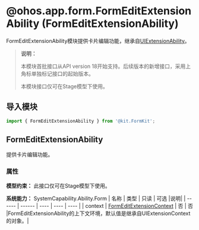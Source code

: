 # @ohos.app.form.FormEditExtensionAbility  (FormEditExtensionAbility)
<!--Kit: Form Kit-->
<!--Subsystem: Ability-->
<!--Owner: @cx983299475-->
<!--Designer: @xueyulong-->
<!--Tester: @yangyuecheng-->
<!--Adviser: @Brilliantry_Rui-->

FormEditExtensionAbility模块提供卡片编辑功能，继承自[UIExtensionAbility](../apis-ability-kit/js-apis-app-ability-uiExtensionAbility.md)。

> **说明：**
>
> 本模块首批接口从API version 18开始支持。后续版本的新增接口，采用上角标单独标记接口的起始版本。
>
> 本模块接口仅可在Stage模型下使用。

## 导入模块

```ts
import { FormEditExtensionAbility } from '@kit.FormKit';
```
## FormEditExtensionAbility

提供卡片编辑功能。

### 属性

**模型约束：** 此接口仅可在Stage模型下使用。

**系统能力：** SystemCapability.Ability.Form
  | 名称 | 类型    | 只读 | 可选  |说明|
  | ------ | ------ | ---- | ---- | ---- |
  | context |  [FormEditExtensionContext](./js-apis-inner-application-formEditExtensionContext.md) | 否   | 否 |FormEditExtensionAbility的上下文环境，默认值是继承自UIExtensionContext的对象。|

